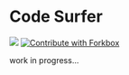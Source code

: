 # Code Surfer

![](https://flat.badgen.net/npm/v/code-surfer)
[![Contribute with Forkbox](<https://flat.badgen.net/badge/PRs/ForkBox%20(experimental)/222>)](https://forkbox.co/f/pomber/code-surfer)

work in progress...
